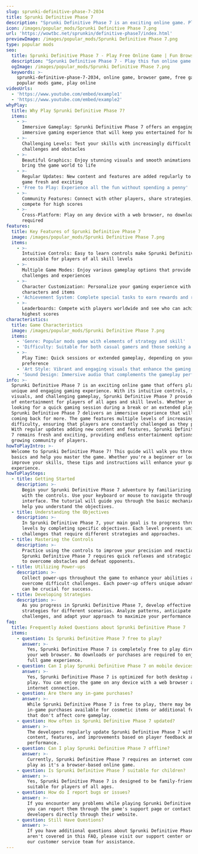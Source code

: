 ```yaml
---
slug: sprunki-definitive-phase-7-2034
title: Sprunki Definitive Phase 7
description: "Sprunki Definitive Phase 7 is an exciting online game. Play for free directly in your browser!"
icon: /images/popular_mods/Sprunki Definitive Phase 7.png
url: 'https://wowtbc.net/sprunkin/definitive-phase7/index.html'
previewImage: /images/popular_mods/Sprunki Definitive Phase 7.png
type: popular mods
seo:
  title: Sprunki Definitive Phase 7 - Play Free Online Game | Fun Browser Games
  description: "Sprunki Definitive Phase 7 - Play this fun online game for free in your browser. No download required!"
  ogImage: /images/popular_mods/Sprunki Definitive Phase 7.png
  keywords: >-
    sprunki-definitive-phase-7-2034, online game, browser game, free game,
    popular mods game, play online
videoUrls:
  - 'https://www.youtube.com/embed/example1'
  - 'https://www.youtube.com/embed/example2'
whyPlay:
  title: Why Play Sprunki Definitive Phase 7?
  items:
    - >-
      Immersive Gameplay: Sprunki Definitive Phase 7 offers an engaging and
      immersive gaming experience that will keep you entertained for hours
    - >-
      Challenging Levels: Test your skills with increasingly difficult
      challenges and obstacles
    - >-
      Beautiful Graphics: Enjoy stunning visuals and smooth animations that
      bring the game world to life
    - >-
      Regular Updates: New content and features are added regularly to keep the
      game fresh and exciting
    - 'Free to Play: Experience all the fun without spending a penny'
    - >-
      Community Features: Connect with other players, share strategies, and
      compete for high scores
    - >-
      Cross-Platform: Play on any device with a web browser, no downloads
      required
features:
  title: Key Features of Sprunki Definitive Phase 7
  image: /images/popular_mods/Sprunki Definitive Phase 7.png
  items:
    - >-
      Intuitive Controls: Easy to learn controls make Sprunki Definitive Phase 7
      accessible for players of all skill levels
    - >-
      Multiple Game Modes: Enjoy various gameplay options that provide different
      challenges and experiences
    - >-
      Character Customization: Personalize your gaming experience with unique
      characters and items
    - 'Achievement System: Complete special tasks to earn rewards and recognition'
    - >-
      Leaderboards: Compete with players worldwide and see who can achieve the
      highest scores
characteristics:
  title: Game Characteristics
  image: /images/popular_mods/Sprunki Definitive Phase 7.png
  items:
    - 'Genre: Popular mods game with elements of strategy and skill'
    - 'Difficulty: Suitable for both casual gamers and those seeking a challenge'
    - >-
      Play Time: Quick sessions or extended gameplay, depending on your
      preference
    - 'Art Style: Vibrant and engaging visuals that enhance the gaming experience'
    - 'Sound Design: Immersive audio that complements the gameplay perfectly'
info: >-
  Sprunki Definitive Phase 7 is an exciting online game that offers players a
  unique and engaging gaming experience. With its intuitive controls, stunning
  visuals, and challenging gameplay, Sprunki Definitive Phase 7 provides hours
  of entertainment for players of all ages and skill levels. Whether you're
  looking for a quick gaming session during a break or an extended play session,
  Sprunki Definitive Phase 7 delivers an immersive experience that will keep you
  coming back for more. The game features multiple levels of increasing
  difficulty, ensuring that players are constantly challenged as they progress.
  With regular updates adding new content and features, Sprunki Definitive Phase
  7 remains fresh and exciting, providing endless entertainment options for its
  growing community of players.
howToPlayIntro: >-
  Welcome to Sprunki Definitive Phase 7! This guide will walk you through the
  basics and help you master the game. Whether you're a beginner or looking to
  improve your skills, these tips and instructions will enhance your gaming
  experience.
howToPlaySteps:
  - title: Getting Started
    description: >-
      Begin your Sprunki Definitive Phase 7 adventure by familiarizing yourself
      with the controls. Use your keyboard or mouse to navigate through the game
      interface. The tutorial will guide you through the basic mechanics and
      help you understand the objectives.
  - title: Understanding the Objectives
    description: >-
      In Sprunki Definitive Phase 7, your main goal is to progress through
      levels by completing specific objectives. Each level presents unique
      challenges that require different strategies and approaches.
  - title: Mastering the Controls
    description: >-
      Practice using the controls to improve your precision and reaction time.
      Sprunki Definitive Phase 7 requires quick reflexes and strategic thinking
      to overcome obstacles and defeat opponents.
  - title: Utilizing Power-ups
    description: >-
      Collect power-ups throughout the game to enhance your abilities and
      overcome difficult challenges. Each power-up offers unique advantages that
      can be crucial for success.
  - title: Developing Strategies
    description: >-
      As you progress in Sprunki Definitive Phase 7, develop effective
      strategies for different scenarios. Analyze patterns, anticipate
      challenges, and adapt your approach to maximize your performance.
faq:
  title: Frequently Asked Questions about Sprunki Definitive Phase 7
  items:
    - question: Is Sprunki Definitive Phase 7 free to play?
      answer: >-
        Yes, Sprunki Definitive Phase 7 is completely free to play directly in
        your web browser. No downloads or purchases are required to enjoy the
        full game experience.
    - question: Can I play Sprunki Definitive Phase 7 on mobile devices?
      answer: >-
        Yes, Sprunki Definitive Phase 7 is optimized for both desktop and mobile
        play. You can enjoy the game on any device with a web browser and
        internet connection.
    - question: Are there any in-game purchases?
      answer: >-
        While Sprunki Definitive Phase 7 is free to play, there may be optional
        in-game purchases available for cosmetic items or additional features
        that don't affect core gameplay.
    - question: How often is Sprunki Definitive Phase 7 updated?
      answer: >-
        The developers regularly update Sprunki Definitive Phase 7 with new
        content, features, and improvements based on player feedback and game
        performance.
    - question: Can I play Sprunki Definitive Phase 7 offline?
      answer: >-
        Currently, Sprunki Definitive Phase 7 requires an internet connection to
        play as it's a browser-based online game.
    - question: Is Sprunki Definitive Phase 7 suitable for children?
      answer: >-
        Yes, Sprunki Definitive Phase 7 is designed to be family-friendly and
        suitable for players of all ages.
    - question: How do I report bugs or issues?
      answer: >-
        If you encounter any problems while playing Sprunki Definitive Phase 7,
        you can report them through the game's support page or contact the
        developers directly through their website.
    - question: Still Have Questions?
      answer: >-
        If you have additional questions about Sprunki Definitive Phase 7 that
        aren't covered in this FAQ, please visit our support center or contact
        our customer service team for assistance.
---
```


